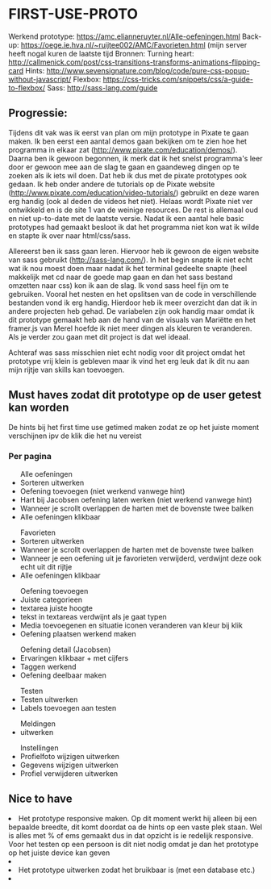 <h1>FIRST-USE-PROTO</h1>

Werkend prototype: https://amc.elianneruyter.nl/Alle-oefeningen.html 
Back-up: https://oege.ie.hva.nl/~ruijtee002/AMC/Favorieten.html (mijn server heeft nogal kuren de laatste tijd 
Bronnen: 
Turning heart: http://callmenick.com/post/css-transitions-transforms-animations-flipping-card 
Hints: http://www.sevensignature.com/blog/code/pure-css-popup-without-javascript/ 
Flexbox: https://css-tricks.com/snippets/css/a-guide-to-flexbox/ 
Sass: http://sass-lang.com/guide

<h2>Progressie: </h2>

Tijdens dit vak was ik eerst van plan om mijn prototype in Pixate te gaan maken. Ik ben eerst een aantal demos gaan bekijken om te zien hoe het programma in elkaar zat (http://www.pixate.com/education/demos/). Daarna ben ik gewoon begonnen, ik merk dat ik het snelst programma's leer door er gewoon mee aan de slag te gaan en gaandeweg dingen op te zoeken als ik iets wil doen. Dat heb ik dus met de pixate prototypes ook gedaan. Ik heb onder andere de tutorials op de Pixate website (http://www.pixate.com/education/video-tutorials/) gebruikt en deze waren erg handig (ook al deden de videos het niet). Helaas wordt Pixate niet ver ontwikkeld en is de site 1 van de weinige resources. De rest is allemaal oud en niet up-to-date met de laatste versie. Nadat ik een aantal hele basic prototypes had gemaakt besloot ik dat het programma niet kon wat ik wilde en stapte ik over naar html/css/sass.

Allereerst ben ik sass gaan leren. Hiervoor heb ik gewoon de eigen website van sass gebruikt (http://sass-lang.com/). In het begin snapte ik niet echt wat ik nou moest doen maar nadat ik het terminal gedeelte snapte (heel makkelijk met cd naar de goede map gaan en dan het sass bestand omzetten naar css) kon ik aan de slag. Ik vond sass heel fijn om te gebruiken. Vooral het nesten en het opslitsen van de code in verschillende bestanden vond ik erg handig. Hierdoor heb ik meer overzicht dan dat ik in andere projecten heb gehad. De variabelen zijn ook handig maar omdat ik dit prototype gemaakt heb aan de hand van de visuals van Mariëtte en het framer.js van Merel hoefde ik niet meer dingen als kleuren te veranderen. Als je verder zou gaan met dit project is dat wel ideaal. 

Achteraf was sass misschien niet echt nodig voor dit project omdat het prototype vrij klein is gebleven maar ik vind het erg leuk dat ik dit nu aan mijn rijtje van skills kan toevoegen. 

<h2>Must haves zodat dit prototype op de user getest kan worden</h2>
De hints bij het first time use getimed maken zodat ze op het juiste moment verschijnen ipv de klik die het nu vereist

<h3>Per pagina </h3>
<ul> Alle oefeningen
<li>Sorteren uitwerken</li>
<li>Oefening toevoegen (niet werkend vanwege hint)</li>
<li>Hart bij Jacobsen oefening laten werken (niet werkend vanwege hint)</li>
<li>Wanneer je scrollt overlappen de harten met de bovenste twee balken</li>
<li>Alle oefeningen klikbaar</li>
</ul>
<ul> Favorieten
<li>Sorteren uitwerken</li>
<li>Wanneer je scrollt overlappen de harten met de bovenste twee balken</li>
<li>Wanneer je een oefening uit je favorieten verwijderd, verdwijnt deze ook echt uit dit rijtje</li>
<li>Alle oefeningen klikbaar</li>
</ul>
<ul> Oefening toevoegen
<li>Juiste categorieen</li>
<li>textarea juiste hoogte</li>
<li>tekst in textareas verdwijnt als je gaat typen</li>
<li>Media toevoegenen en situatie iconen veranderen van kleur bij klik</li>
<li>Oefening plaatsen werkend maken</li>
</ul>
<ul> Oefening detail (Jacobsen)
<li>Ervaringen klikbaar + met cijfers</li>
<li>Taggen werkend</li>
<li>Oefening deelbaar maken</li>
</ul>
<ul> Testen
<li>Testen uitwerken</li>
<li>Labels toevoegen aan testen</li>
</ul>
<ul> Meldingen
<li>uitwerken</li>
</ul>
<ul> Instellingen
<li>Profielfoto wijzigen uitwerken</li>
<li>Gegevens wijzigen uitwerken</li>
<li>Profiel verwijderen uitwerken</li>
</ul>

<h2>Nice to have</h2>
<li>Het prototype responsive maken. Op dit moment werkt hij alleen bij een bepaalde breedte, dit komt doordat oa de hints op een vaste plek staan. Wel is alles met % of ems gemaakt dus in dat opzicht is ie redelijk responsive. Voor het testen op een persoon is dit niet nodig omdat je dan het prototype op het juiste device kan geven<li>
<li>Het prototype uitwerken zodat het bruikbaar is (met een database etc.)<li>
